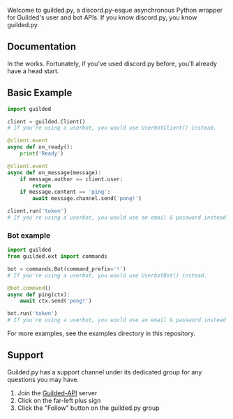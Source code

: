 Welcome to guilded.py, a discord.py-esque asynchronous Python wrapper for Guilded's user and bot APIs. If you know discord.py, you know guilded.py.

## Documentation

In the works. Fortunately, if you've used discord.py before, you'll already have a head start.

## Basic Example

```py
import guilded

client = guilded.Client()
# If you're using a userbot, you would use UserbotClient() instead.

@client.event
async def on_ready():
    print('Ready')

@client.event
async def on_message(message):
    if message.author == client.user:
        return
    if message.content == 'ping':
        await message.channel.send('pong!')

client.run('token')
# If you're using a userbot, you would use an email & password instead of an access token.
```

### Bot example

```py
import guilded
from guilded.ext import commands

bot = commands.Bot(command_prefix='!')
# If you're using a userbot, you would use UserbotBot() instead.

@bot.command()
async def ping(ctx):
    await ctx.send('pong!')

bot.run('token')
# If you're using a userbot, you would use an email & password instead of an access token.
```

For more examples, see the examples directory in this repository.

## Support

Guilded.py has a support channel under its dedicated group for any questions you may have.

1. Join the [Guilded-API](https://community.guildedapi.com) server
2. Click on the far-left plus sign
3. Click the "Follow" button on the guilded.py group
